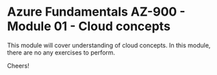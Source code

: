 # Azure Fundamentals AZ-900 - Module 01 - Cloud concepts

This module will cover understanding of cloud concepts. In this module, there are no any exercises to perform.

Cheers!